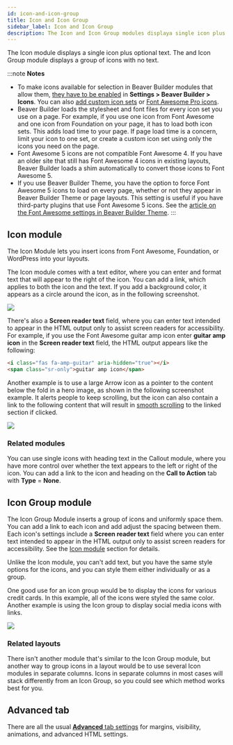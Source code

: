 ```yaml
---
id: icon-and-icon-group
title: Icon and Icon Group
sidebar_label: Icon and Icon Group
description: The Icon and Icon Group modules displaya single icon plus optional text or a group of icons
---
```


The Icon module displays a single icon plus optional text. The and Icon Group module displays a group of icons with no text.

:::note **Notes**
* To make icons available for selection in Beaver Builder modules that allow them, [they have to be enabled](/beaver-builder/styles/icons/enable-disable-or-delete-icon-sets.md) in **Settings > Beaver Builder > Icons**. You can also [add custom icon sets](/beaver-builder/styles/icons/create-and-import-a-custom-icon-set.md) or [Font Awesome Pro icons](/beaver-builder/styles/icons/enable-font-awesome-pro-icon-sets.md).
* Beaver Builder loads the stylesheet and font files for every icon set you use on a page. For example, if you use one icon from Font Awesome and one icon from Foundation on your page, it has to load both icon sets. This adds load time to your page. If page load time is a concern, limit your icon to one set, or create a custom icon set using only the icons you need on the page.
* Font Awesome 5 icons are not compatible Font Awesome 4. If you have an older site that still has Font Awesome 4 icons in existing layouts, Beaver Builder loads a shim automatically to convert those icons to Font Awesome 5.
* If you use Beaver Builder Theme, you have the option to force Font Awesome 5 icons to load on every page, whether or not they appear in Beaver Builder Theme or page layouts. This setting is useful if you have third-party plugins that use Font Awesome 5 icons. See the [article on the Font Awesome settings in Beaver Builder Theme](/bb-theme/defaults-for-layouts-content/icons/choose-how-font-awesome-icons-load-in-beaver-builder-theme.md).
:::

## Icon module

The Icon Module lets you insert icons from Font Awesome, Foundation, or
WordPress into your layouts.

The Icon module comes with a text editor, where you can enter and format text
that will appear to the right of the icon. You can add a link, which applies
to both the icon and the text. If you add a background color, it appears as a
circle around the icon, as in the following screenshot.

![](/img/icon-module-1.jpg)

There's also a **Screen reader text** field, where you can enter text intended to appear in the HTML output only to assist screen readers for accessibility. For example, if you use the Font Awesome guitar amp icon enter **guitar amp icon** in the **Screen reader text** field, the HTML output appears like the following:

```html
<i class="fas fa-amp-guitar" aria-hidden="true"></i>
<span class="sr-only">guitar amp icon</span>
```

Another example is to use a large Arrow icon as a pointer to the content below
the fold in a hero image, as shown in the following screenshot example. It
alerts people to keep scrolling, but the icon can also contain a link to the
following content that will result in [smooth scrolling](/beaver-builder/advanced-builder-techniques/smooth-scrolling-links.md) to the linked section if
clicked.

![](/img/icon-module-2.jpg)

### Related modules

You can use single icons with heading text in the Callout module, where you
have more control over whether the text appears to the left or right of the
icon. You can add a link to the icon and heading on the **Call to Action** tab
with **Type** = **None**.

## Icon Group module

The Icon Group Module inserts a group of icons and uniformly space them. You
can add a link to each icon and add adjust the spacing between them. Each icon's settings include a **Screen reader text** field where you can enter text intended to appear in the HTML output only to assist screen readers for accessibility. See the [Icon module](#icon-module) section for details.

Unlike the Icon module, you can't add text, but you have the same style
options for the icons, and you can style them either individually or as a
group.

One good use for an icon group would be to display the icons for various
credit cards. In this example, all of the icons were styled the same color.
Another example is using the Icon group to display social media icons with
links.

![](/img/icon-module-3.jpg)

### Related layouts

There isn't another module that's similar to the Icon Group module, but
another way to group icons in a layout would be to use several Icon modules in
separate columns. Icons in separate columns in most cases will stack
differently from an Icon Group, so you could see which method works best for
you.

## Advanced tab

There are all the usual [**Advanced** tab settings](/beaver-builder/layouts/advanced-tab/index.md) for margins, visibility, animations, and advanced HTML settings.
